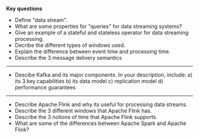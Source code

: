 __Key questions__

- Define "data stream".
- What are some properties for "queries" for data streaming systems?
- Give an example of a stateful and stateless operator for data streaming processing.
- Decribe the different types of windows used.
- Explain the difference between event time and processing time.
- Describe the 3 message delivery semantics
---
- Descibe Kafka and its major components. In your description, include:
a) its 3 key capabilities
b) its data model
c) replication model
d) performance guarantees
---
- Describe Apache Flink and why its useful for processing data streams.
- Describe the 3 different windows that Apache Flink has.
- Describe the 3 notions of time that Apache Flink supports.
- What are some of the differences between Apache Spark and Apache Flink?
